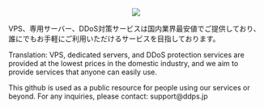 <p align="center">
 <a href="https://ddps.jp/">
  <img src="https://ddps.jp/img/logos/ddps_logo2.png">
 </a>
</p> VPS、専用サーバー、DDoS対策サービスは国内業界最安値でご提供しており、誰にでもお手軽にご利用いただけるサービスを目指しております。 </p>
<p> Translation: VPS, dedicated servers, and DDoS protection services are provided at the lowest prices in the domestic industry, and we aim to provide services that anyone can easily use.</p>
<p>This github is used as a public resource for people using our services or beyond.
For any inquiries, please contact: support@ddps.jp</p>
